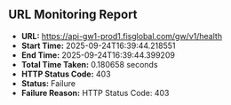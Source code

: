 ## URL Monitoring Report

- **URL:** https://api-gw1-prod1.fisglobal.com/gw/v1/health
- **Start Time:** 2025-09-24T16:39:44.218551
- **End Time:** 2025-09-24T16:39:44.399209
- **Total Time Taken:** 0.180658 seconds
- **HTTP Status Code:** 403
- **Status:** Failure
- **Failure Reason:** HTTP Status Code: 403
